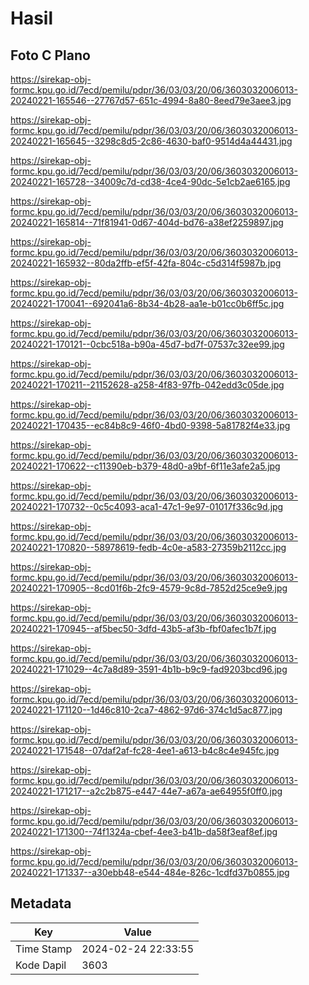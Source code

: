 # Hasil

## Foto C Plano

https://sirekap-obj-formc.kpu.go.id/7ecd/pemilu/pdpr/36/03/03/20/06/3603032006013-20240221-165546--27767d57-651c-4994-8a80-8eed79e3aee3.jpg

https://sirekap-obj-formc.kpu.go.id/7ecd/pemilu/pdpr/36/03/03/20/06/3603032006013-20240221-165645--3298c8d5-2c86-4630-baf0-9514d4a44431.jpg

https://sirekap-obj-formc.kpu.go.id/7ecd/pemilu/pdpr/36/03/03/20/06/3603032006013-20240221-165728--34009c7d-cd38-4ce4-90dc-5e1cb2ae6165.jpg

https://sirekap-obj-formc.kpu.go.id/7ecd/pemilu/pdpr/36/03/03/20/06/3603032006013-20240221-165814--71f81941-0d67-404d-bd76-a38ef2259897.jpg

https://sirekap-obj-formc.kpu.go.id/7ecd/pemilu/pdpr/36/03/03/20/06/3603032006013-20240221-165932--80da2ffb-ef5f-42fa-804c-c5d314f5987b.jpg

https://sirekap-obj-formc.kpu.go.id/7ecd/pemilu/pdpr/36/03/03/20/06/3603032006013-20240221-170041--692041a6-8b34-4b28-aa1e-b01cc0b6ff5c.jpg

https://sirekap-obj-formc.kpu.go.id/7ecd/pemilu/pdpr/36/03/03/20/06/3603032006013-20240221-170121--0cbc518a-b90a-45d7-bd7f-07537c32ee99.jpg

https://sirekap-obj-formc.kpu.go.id/7ecd/pemilu/pdpr/36/03/03/20/06/3603032006013-20240221-170211--21152628-a258-4f83-97fb-042edd3c05de.jpg

https://sirekap-obj-formc.kpu.go.id/7ecd/pemilu/pdpr/36/03/03/20/06/3603032006013-20240221-170435--ec84b8c9-46f0-4bd0-9398-5a81782f4e33.jpg

https://sirekap-obj-formc.kpu.go.id/7ecd/pemilu/pdpr/36/03/03/20/06/3603032006013-20240221-170622--c11390eb-b379-48d0-a9bf-6f11e3afe2a5.jpg

https://sirekap-obj-formc.kpu.go.id/7ecd/pemilu/pdpr/36/03/03/20/06/3603032006013-20240221-170732--0c5c4093-aca1-47c1-9e97-01017f336c9d.jpg

https://sirekap-obj-formc.kpu.go.id/7ecd/pemilu/pdpr/36/03/03/20/06/3603032006013-20240221-170820--58978619-fedb-4c0e-a583-27359b2112cc.jpg

https://sirekap-obj-formc.kpu.go.id/7ecd/pemilu/pdpr/36/03/03/20/06/3603032006013-20240221-170905--8cd01f6b-2fc9-4579-9c8d-7852d25ce9e9.jpg

https://sirekap-obj-formc.kpu.go.id/7ecd/pemilu/pdpr/36/03/03/20/06/3603032006013-20240221-170945--af5bec50-3dfd-43b5-af3b-fbf0afec1b7f.jpg

https://sirekap-obj-formc.kpu.go.id/7ecd/pemilu/pdpr/36/03/03/20/06/3603032006013-20240221-171029--4c7a8d89-3591-4b1b-b9c9-fad9203bcd96.jpg

https://sirekap-obj-formc.kpu.go.id/7ecd/pemilu/pdpr/36/03/03/20/06/3603032006013-20240221-171120--1d46c810-2ca7-4862-97d6-374c1d5ac877.jpg

https://sirekap-obj-formc.kpu.go.id/7ecd/pemilu/pdpr/36/03/03/20/06/3603032006013-20240221-171548--07daf2af-fc28-4ee1-a613-b4c8c4e945fc.jpg

https://sirekap-obj-formc.kpu.go.id/7ecd/pemilu/pdpr/36/03/03/20/06/3603032006013-20240221-171217--a2c2b875-e447-44e7-a67a-ae64955f0ff0.jpg

https://sirekap-obj-formc.kpu.go.id/7ecd/pemilu/pdpr/36/03/03/20/06/3603032006013-20240221-171300--74f1324a-cbef-4ee3-b41b-da58f3eaf8ef.jpg

https://sirekap-obj-formc.kpu.go.id/7ecd/pemilu/pdpr/36/03/03/20/06/3603032006013-20240221-171337--a30ebb48-e544-484e-826c-1cdfd37b0855.jpg


## Metadata

| Key        | Value               |
| ---------- | ------------------- |
| Time Stamp | 2024-02-24 22:33:55 |
| Kode Dapil | 3603                |




